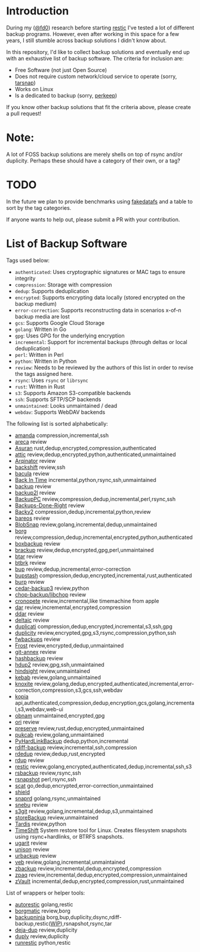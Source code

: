 Introduction
============

During my ([@fd0](https://github.com/fd0)) research before starting
[restic](https://restic.github.io) I've tested a lot of different backup
programs. However, even after working in this space for a few years, I still
stumble across backup solutions I didn't know about.

In this repository, I'd like to collect backup solutions and eventually end up
with an exhaustive list of backup software. The criteria for inclusion are:

 * Free Software (not just Open Source)
 * Does not require custom network/cloud service to operate (sorry,
   [tarsnap](https://www.tarsnap.com/))
 * Works on Linux
 * Is a dedicated to backup (sorry, [perkeep](https://perkeep.org/))

If you know other backup solutions that fit the criteria above, please create a
pull request!

Note:
=====

A lot of FOSS backup solutions are merely shells on top of rsync and/or duplicity.
Perhaps these should have a category of their own, or a tag?

TODO
====

In the future we plan to provide benchmarks using [fakedatafs](https://github.com/restic/fakedatafs) and a table to sort by the tag categories.

If anyone wants to help out, please submit a PR with your contribution.

List of Backup Software
=======================

Tags used below:
- `authenticated`: Uses cryptographic signatures or MAC tags to ensure integrity
- `compression`: Storage with compression
- `dedup`: Supports deduplication
- `encrypted`: Supports encrypting data locally (stored encrypted on the backup medium)
- `error-correction`: Supports reconstructing data in scenarios x-of-n backup media are lost
- `gcs`: Supports Google Cloud Storage
- `golang`: Written in Go
- `gpg`: Uses GPG for the underlying encryption
- `incremental`: Support for incremental backups (through deltas or local deduplication)
- `perl`: Written in Perl
- `python`: Written in Python
- `review`: Needs to be reviewed by the authors of this list in order to revise the tags assigned here.
- `rsync`: Uses `rsync` or `librsync`
- `rust`: Written in Rust
- `s3`: Supports Amazon S3-compatible backends
- `ssh`: Supports SFTP/SCP backends
- `unmaintained`: Looks unmaintained / dead
- `webdav`: Supports WebDAV backends

The following list is sorted alphabetically:
 * [amanda](http://www.amanda.org/) compression,incremental,ssh
 * [areca](https://areca-backup.org/) review
 * [Asuran](https://asuran.rs) rust,dedup,encrypted,compression,authenticated
 * [attic](https://github.com/jborg/attic) review,dedup,encrypted,python,authenticated,unmaintained
 * [Arqinator](https://github.com/asimihsan/arqinator) review
 * [backshift](http://stromberg.dnsalias.org/~strombrg/backshift/) review,ssh
 * [bacula](https://blog.bacula.org/) review
 * [Back In Time](https://github.com/bit-team/backintime) incremental,python,rsync,ssh,unmaintained
 * [backup](https://github.com/backup/backup) review
 * [backup2l](http://backup2l.sourceforge.net/) review
 * [BackupPC](https://backuppc.github.io/backuppc/) review,compression,dedup,incremental,perl,rsync,ssh
 * [Backups-Done-Right](https://github.com/spikebike/Backups-Done-Right) review
 * [Backy2](https://github.com/wamdam/backy2) compression,dedup,incremental,python,review
 * [bareos](https://www.bareos.org/en/) review
 * [BlobSnap](https://github.com/tsileo/blobsnap) review,golang,incremental,dedup,unmaintained
 * [borg](https://github.com/borgbackup) review,compression,dedup,incremental,encrypted,python,authenticated
 * [boxbackup](https://github.com/boxbackup/boxbackup) review
 * [brackup](http://search.cpan.org/~bradfitz/Brackup-1.10/lib/Brackup/Manual/Overview.pod) review,dedup,encrypted,gpg,perl,unmaintained
 * [btar](http://viric.name/cgi-bin/btar/doc/trunk/doc/home.wiki/) review
 * [btbrk](https://github.com/digint/btrbk) review
 * [bup](https://github.com/bup/bup) review,dedup,incremental,error-correction
 * [bupstash](https://github.com/andrewchambers/bupstash) compression,dedup,encrypted,incremental,rust,authenticated
 * [burp](https://burp.grke.org/) review
 * [cedar-backup3](https://bitbucket.org/cedarsolutions/cedar-backup3/wiki/Home) review,python
 * [chop-backup/libchop](http://nongnu.org/libchop/) review
 * [cronopete](https://gitlab.com/rastersoft/cronopete) review,incremental,like timemachine from apple
 * [dar](http://dar.linux.free.fr/) review,incremental,encrypted,compression
 * [ddar](https://github.com/basak/ddar) review
 * [deltaic](https://github.com/cmusatyalab/deltaic) review
 * [duplicati](https://github.com/duplicati/duplicati) compression,dedup,encrypted,incremental,s3,ssh,gpg
 * [duplicity](http://duplicity.nongnu.org/) review,encrypted,gpg,s3,rsync,compression,python,ssh
 * [fwbackups](http://www.diffingo.com/oss/fwbackups/features) review
 * [Frost](https://github.com/X-Ryl669/Frost/) review,encrypted,dedup,unmaintained
 * [git-annex](https://git-annex.branchable.com/) review
 * [hashbackup](http://www.hashbackup.com/) review
 * [hdup2](https://wiki.archlinux.org/index.php/Hdup) review,gpg,ssh,unmaintained
 * [hindsight](https://github.com/br0ns/hindsight) review,unmaintained
 * [kebab](https://github.com/davidlazar/kebab) review,golang,unmaintained
 * [knoxite](https://github.com/knoxite/knoxite) review,golang,dedup,encrypted,authenticated,incremental,error-correction,compression,s3,gcs,ssh,webdav
 * [kopia](https://github.com/kopia/kopia) api,authenticated,compression,dedup,encryption,gcs,golang,incremental,s3,webdav,web-ui
 * [obnam](https://obnam.org/) unmaintained,encrypted,gpg
 * [ori](http://ori.scs.stanford.edu/) review
 * [preserve](https://github.com/cholcombe973/preserve) review,rust,dedup,encrypted,unmaintained
 * [pukcab](https://github.com/lyonel/pukcab) review,golang,unmaintained
 * [PyHardLinkBackup](https://github.com/jedie/PyHardLinkBackup/) dedup,python,incremental
 * [rdiff-backup](https://rdiff-backup.net/) review,incremental,ssh,compression
 * [rdedup](https://github.com/dpc/rdedup) review,dedup,rust,encrypted
 * [rdup](https://github.com/miekg/rdup) review
 * [restic](https://restic.github.io) review,golang,encrypted,authenticated,dedup,incremental,ssh,s3
 * [rsbackup](https://www.greenend.org.uk/rjk/rsbackup/) review,rsync,ssh
 * [rsnapshot](http://rsnapshot.org/) perl,rsync,ssh
 * [scat](https://github.com/Roman2K/scat) go,dedup,encrypted,error-correction,unmaintained
 * [shield](https://github.com/starkandwayne/shield)
 * [snaprd](https://gitlab.tuebingen.mpg.de/stark/snaprd) golang,rsync,unmaintained
 * [snebu](http://www.snebu.com/) review
 * [s3git](https://github.com/s3git/s3git) review,golang,incremental,dedup,s3,unmaintained
 * [storeBackup](https://savannah.nongnu.org/projects/storebackup) review,unmaintained
 * [Tardis](https://github.com/koldinger/Tardis) review,python
 * [TimeShift](https://github.com/teejee2008/timeshift) System restore tool for Linux. Creates filesystem snapshots using rsync+hardlinks, or BTRFS snapshots.
 * [ugarit](https://www.kitten-technologies.co.uk/project/ugarit/doc/trunk/README.wiki) review
 * [unison](https://www.cis.upenn.edu/~bcpierce/unison/) review
 * [urbackup](https://www.urbackup.org/) review
 * [veb](https://github.com/spydez/veb) review,golang,incremental,unmaintained
 * [zbackup](http://zbackup.org/) review,incremental,dedup,encrypted,compression
 * [zpaq](http://mattmahoney.net/dc/zpaq.html) review,incremental,dedup,encrypted,compression,unmaintained
 * [zVault](https://github.com/dswd/zvault) incremental,dedup,encrypted,compression,rust,unmaintained

List of wrappers or helper tools:
- [autorestic](https://autorestic.vercel.app/) golang,restic
- [borgmatic](https://torsion.org/borgmatic/) review,borg
- [backupninja](https://0xacab.org/liberate/backupninja)
  borg,bup,duplicity,dsync,rdiff-backup,restic([WIP](https://0xacab.org/riseuplabs/backupninja/merge_requests/2)),rsnapshot,rsync,tar
- [deja-dup](https://wiki.gnome.org/Apps/DejaDup) review,duplicity
- [duply](https://duply.net/wiki/index.php/Main_Page) review,duplicity
- [runrestic](https://github.com/sinnwerkstatt/runrestic) python,restic

